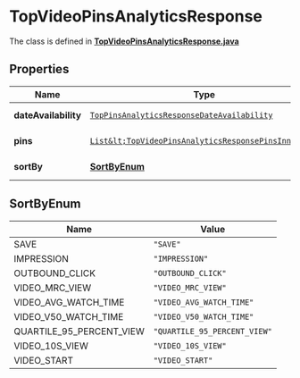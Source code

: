 

# TopVideoPinsAnalyticsResponse

The class is defined in **[TopVideoPinsAnalyticsResponse.java](../../src/main/java/org/openapitools/model/TopVideoPinsAnalyticsResponse.java)**

## Properties

Name | Type | Description | Notes
------------ | ------------- | ------------- | -------------
**dateAvailability** | [`TopPinsAnalyticsResponseDateAvailability`](TopPinsAnalyticsResponseDateAvailability.md) |  |  [optional property]
**pins** | [`List&lt;TopVideoPinsAnalyticsResponsePinsInner&gt;`](TopVideoPinsAnalyticsResponsePinsInner.md) |  |  [optional property]
**sortBy** | [**SortByEnum**](#SortByEnum) |  |  [optional property]



## SortByEnum

Name | Value
---- | -----
SAVE | `"SAVE"`
IMPRESSION | `"IMPRESSION"`
OUTBOUND_CLICK | `"OUTBOUND_CLICK"`
VIDEO_MRC_VIEW | `"VIDEO_MRC_VIEW"`
VIDEO_AVG_WATCH_TIME | `"VIDEO_AVG_WATCH_TIME"`
VIDEO_V50_WATCH_TIME | `"VIDEO_V50_WATCH_TIME"`
QUARTILE_95_PERCENT_VIEW | `"QUARTILE_95_PERCENT_VIEW"`
VIDEO_10S_VIEW | `"VIDEO_10S_VIEW"`
VIDEO_START | `"VIDEO_START"`


